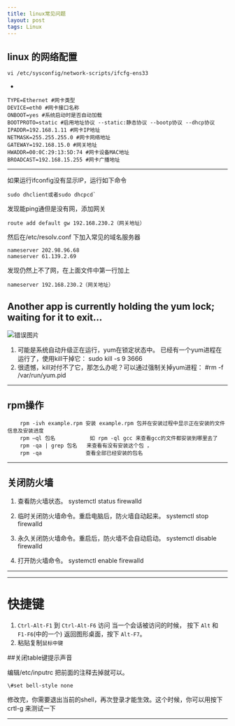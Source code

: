 ```yaml
---
title: linux常见问题
layout: post
tags: Linux
---
```

## linux 的网络配置

	vi /etc/sysconfig/network-scripts/ifcfg-ens33
-
<!--more-->
	TYPE=Ethernet #网卡类型   
	DEVICE=eth0 #网卡接口名称   
	ONBOOT=yes #系统启动时是否自动加载   
	BOOTPROTO=static #启用地址协议 --static:静态协议 --bootp协议 --dhcp协议   
	IPADDR=192.168.1.11 #网卡IP地址   
	NETMASK=255.255.255.0 #网卡网络地址   
	GATEWAY=192.168.15.0 #网关地址   
	HWADDR=00:0C:29:13:5D:74 #网卡设备MAC地址   
	BROADCAST=192.168.15.255 #网卡广播地址  
----------

如果运行ifconfig没有显示IP，运行如下命令 


	sudo dhclient或者sudo dhcpcd`
发现能ping通但是没有网，添加网关

	route add default gw 192.168.230.2（网关地址）
然后在/etc/resolv.conf 下加入常见的域名服务器

	nameserver 202.98.96.68  
	nameserver 61.139.2.69
发现仍然上不了网，在上面文件中第一行加上

	nameserver 192.168.230.2（网关地址） 

## Another app is currently holding the yum lock; waiting for it to exit... ##
![错误图片](https://i.imgur.com/yoC9Zim.png)


1. 可能是系统自动升级正在运行，yum在锁定状态中。 已经有一个yum进程在运行了，使用kill干掉它：
		sudo kill -s 9 3666
2. 很遗憾，kill对付不了它，那怎么办呢？可以通过强制关掉yum进程：
		#rm -f /var/run/yum.pid

----------

##  rpm操作  ##
		rpm -ivh example.rpm 安装 example.rpm 包并在安装过程中显示正在安装的文件信息及安装进度
		rpm –ql 包名           如 rpm -ql gcc 来查看gcc的文件都安装到哪里去了
		rpm -qa | grep 包名   来查看有没有安装这个包 ，
		rpm -qa              查看全部已经安装的包名


----------
##  关闭防火墙 ##

1. 查看防火墙状态。 
		systemctl status firewalld

2. 临时关闭防火墙命令。重启电脑后，防火墙自动起来。
		systemctl stop firewalld	

3. 永久关闭防火墙命令。重启后，防火墙不会自动启动。
		systemctl disable firewalld	

4. 打开防火墙命令。
		systemctl enable firewalld



----------
 

----------
# 快捷键 #
1. `Ctrl-Alt-F1` 到 `Ctrl-Alt-F6` 访问
	当一个会话被访问的时候，
	按下 `Alt` 和 `F1-F6`(中的一个)
	返回图形桌面，按下 `Alt-F7`。
2. 粘贴复制`鼠标中键`



##关闭table键提示声音

编辑/etc/inputrc
把前面的注释去掉就可以。


    \#set bell-style none

修改完，你需要退出当前的shell，再次登录才能生效。这个时候，你可以用按下 crtl-g 来测试一下


----------